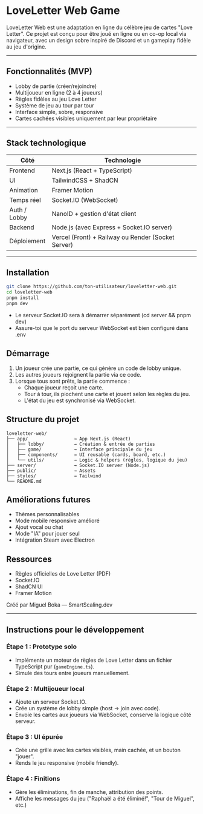 # LoveLetter Web Game

LoveLetter Web est une adaptation en ligne du célèbre jeu de cartes "Love Letter". Ce projet est conçu pour être joué en ligne ou en co-op local via navigateur, avec un design sobre inspiré de Discord et un gameplay fidèle au jeu d'origine.

---

## Fonctionnalités (MVP)
- Lobby de partie (créer/rejoindre)
- Multijoueur en ligne (2 à 4 joueurs)
- Règles fidèles au jeu Love Letter
- Système de jeu au tour par tour
- Interface simple, sobre, responsive
- Cartes cachées visibles uniquement par leur propriétaire

---

## Stack technologique

| Côté | Technologie |
|------|-------------|
| Frontend | Next.js (React + TypeScript) |
| UI | TailwindCSS + ShadCN |
| Animation | Framer Motion |
| Temps réel | Socket.IO (WebSocket) |
| Auth / Lobby | NanoID + gestion d'état client |
| Backend | Node.js (avec Express + Socket.IO server) |
| Déploiement | Vercel (Front) + Railway ou Render (Socket Server) |

---

## Installation

```bash
git clone https://github.com/ton-utilisateur/loveletter-web.git
cd loveletter-web
pnpm install
pnpm dev
```

- Le serveur Socket.IO sera à démarrer séparément (cd server && pnpm dev)
- Assure-toi que le port du serveur WebSocket est bien configuré dans .env

## Démarrage
1. Un joueur crée une partie, ce qui génère un code de lobby unique.
2. Les autres joueurs rejoignent la partie via ce code.
3. Lorsque tous sont prêts, la partie commence :
   - Chaque joueur reçoit une carte.
   - Tour à tour, ils piochent une carte et jouent selon les règles du jeu.
   - L'état du jeu est synchronisé via WebSocket.

## Structure du projet

```
loveletter-web/
├── app/                 → App Next.js (React)
│   ├── lobby/           → Création & entrée de parties
│   ├── game/            → Interface principale du jeu
│   ├── components/      → UI reusable (cards, board, etc.)
│   └── utils/           → Logic & helpers (règles, logique du jeu)
├── server/              → Socket.IO server (Node.js)
├── public/              → Assets
├── styles/              → Tailwind
└── README.md
```

## Améliorations futures
- Thèmes personnalisables
- Mode mobile responsive amélioré
- Ajout vocal ou chat
- Mode "IA" pour jouer seul
- Intégration Steam avec Electron

## Ressources
- Règles officielles de Love Letter (PDF)
- Socket.IO
- ShadCN UI
- Framer Motion

Créé par Miguel Boka — SmartScaling.dev

---

## Instructions pour le développement

### Étape 1 : Prototype solo
- Implémente un moteur de règles de Love Letter dans un fichier TypeScript pur (`gameEngine.ts`).
- Simule des tours entre joueurs manuellement.

### Étape 2 : Multijoueur local
- Ajoute un serveur Socket.IO.
- Crée un système de lobby simple (host → join avec code).
- Envoie les cartes aux joueurs via WebSocket, conserve la logique côté serveur.

### Étape 3 : UI épurée
- Crée une grille avec les cartes visibles, main cachée, et un bouton "jouer".
- Rends le jeu responsive (mobile friendly).

### Étape 4 : Finitions
- Gère les éliminations, fin de manche, attribution des points.
- Affiche les messages du jeu ("Raphaël a été éliminé!", "Tour de Miguel", etc.)
